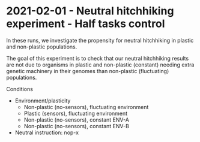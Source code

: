 # 2021-02-01 - Neutral hitchhiking experiment - Half tasks control

In these runs, we investigate the propensity for neutral hitchhiking in plastic and non-plastic populations.

The goal of this experiment is to check that our neutral hitchhiking results are not due to organisms in plastic and non-plastic (constant) needing extra genetic machinery in their genomes than non-plastic (fluctuating) populations.

Conditions

- Environment/plasticity
  - Non-plastic (no-sensors), fluctuating environment
  - Plastic (sensors), fluctuating environment
  - Non-plastic (no-sensors), constant ENV-A
  - Non-plastic (no-sensors), constant ENV-B
- Neutral instruction: nop-x
